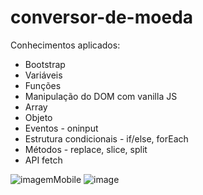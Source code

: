 # conversor-de-moeda

Conhecimentos aplicados:

* Bootstrap
* Variáveis
* Funções
* Manipulação do DOM com vanilla JS
* Array
* Objeto
* Eventos - oninput
* Estrutura condicionais - if/else, forEach
* Métodos - replace, slice, split
* API fetch

![imagemMobile](https://user-images.githubusercontent.com/55095687/138464492-7bc62dec-0e22-4202-804c-6de3a501c5ab.jpg)
![image](https://user-images.githubusercontent.com/55095687/138464852-7529bc56-9aa1-4863-b097-a97e70c08b57.png)
